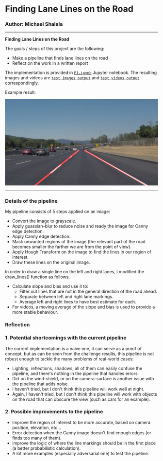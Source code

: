 # **Finding Lane Lines on the Road** 
### Author: Michael Shalala
---

[//]: # (Image References)

[solidWhiteCurve]: ./test_images_output/solidWhiteCurve.jpg "Example1"

**Finding Lane Lines on the Road**


The goals / steps of this project are the following:
* Make a pipeline that finds lane lines on the road
* Reflect on the work in a written report


The implementation is provided in [`P1.ipynb`](P1.ipynb) Jupyter notebook. The resulting images and videos are [`test_images_output`](./test_images_output) and 
[`test_videos_output`](./test_videos_output) correspondingly.

Example result:

![solidWhiteCurve]

---

### Details of the pipeline

My pipeline consists of 5 steps applied on an image:
* Convert the image to grayscale.
* Apply guassian-blur to reduce noise and ready the image for Canny edge detection.
* Apply Canny edge detection.
* Mask unwanted regions of the image (the relevant part of the road becomes smaller the farther we are from the point of view).
* Apply Hough Transform on the image to find the lines in our region of interest.
* Draw these lines on the original image.

In order to draw a single line on the left and right lanes, I modified the draw_lines() function as follows,
* Calculate slope and bias and use it to:
  * Filter out lines that are not in the general direction of the road ahead.
  * Separate between left and right lane markings.
  * Average left and right lines to have best estimate for each.
* For videos, a moving average of the slope and bias is used to provide a more stable behaviour.


### Reflection

### 1. Potential shortcomings with the current pipeline

The current implementation is a naive one, it can serve as a proof of concept, but as can be seen from the challenge results, this pipeline is not robust enough to tackle the many problems of real-world cases:
* Lighting, reflections, shadows, all of them can easily confuse the pipeline, and there's nothing in the pipeline that handles errors.
* Dirt on the wind-shield, or on the camera-surface is another issue with the pipeline that adds noise.
* I haven't tried, but I don't think this pipeline will work well at night.
* Again, I haven't tried, but I don't think this pipeline will work with objects on the road that can obscure the view (such as cars for an example).


### 2. Possible improvements to the pipeline

* Improve the region of interest to be more accurate, based on camera position, elevation, etc...
* Error detection when the Canny image doesn't find enough edges (or finds too many of them).
* Improve the logic of where the line markings should be in the first place (a better probabilistic calculation).
* A lot more examples (especially adversarial one) to test the pipeline.
